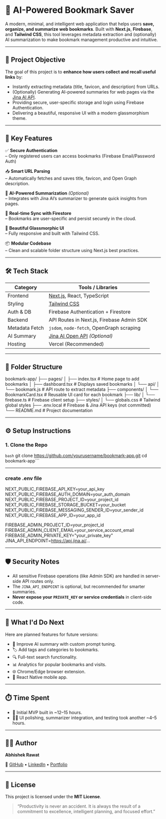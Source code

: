 # 🔖 AI-Powered Bookmark Saver

A modern, minimal, and intelligent web application that helps users **save, organize, and summarize web bookmarks**. Built with **Next.js**, **Firebase**, and **Tailwind CSS**, this tool leverages metadata extraction and (optionally) AI summarization to make bookmark management productive and intuitive.

---

## 🎯 Project Objective

The goal of this project is to **enhance how users collect and recall useful links** by:
- Instantly extracting metadata (title, favicon, and description) from URLs.
- (Optionally) Generating AI-powered summaries for web pages via the [Jina AI API](https://jina.ai/).
- Providing secure, user-specific storage and login using Firebase Authentication.
- Delivering a beautiful, responsive UI with a modern glassmorphism theme.

---

## 🧠 Key Features

✅ **Secure Authentication**  
– Only registered users can access bookmarks (Firebase Email/Password Auth)

📥 **Smart URL Parsing**  
– Automatically fetches and saves title, favicon, and Open Graph description.

🧠 **AI-Powered Summarization** *(Optional)*  
– Integrates with Jina AI’s summarizer to generate quick insights from pages.

🧾 **Real-time Sync with Firestore**  
– Bookmarks are user-specific and persist securely in the cloud.

🎨 **Beautiful Glassmorphic UI**  
– Fully responsive and built with Tailwind CSS.

📦 **Modular Codebase**  
– Clean and scalable folder structure using Next.js best practices.

---

## 🛠️ Tech Stack

| Category        | Tools / Libraries                                 |
|----------------|----------------------------------------------------|
| Frontend       | [Next.js](https://nextjs.org/), React, TypeScript  |
| Styling        | [Tailwind CSS](https://tailwindcss.com/)           |
| Auth & DB      | Firebase Authentication + Firestore                |
| Backend        | API Routes in Next.js, Firebase Admin SDK          |
| Metadata Fetch | `jsdom`, `node-fetch`, OpenGraph scraping          |
| AI Summary     | [Jina AI Open API](https://jina.ai) *(Optional)*   |
| Hosting        | Vercel (Recommended)                               |

---

## 📁 Folder Structure

bookmark-app/
├── pages/
│ ├── index.tsx # Home page to add bookmarks
│ ├── dashboard.tsx # Displays saved bookmarks
│ └── api/
│ └── bookmark.js # API route to extract metadata
├── components/
│ └── BookmarkCard.tsx # Reusable UI card for each bookmark
├── lib/
│ └── firebase.ts # Firebase client setup
├── styles/
│ └── globals.css # Tailwind global styles
├── .env.local # Firebase & Jina API keys (not committed)
└── README.md # Project documentation




---

## ⚙️ Setup Instructions

### 1. Clone the Repo

```bash```
git clone https://github.com/yourusername/bookmark-app.git
cd bookmark-app```

---

### create .env file

NEXT_PUBLIC_FIREBASE_API_KEY=your_api_key
NEXT_PUBLIC_FIREBASE_AUTH_DOMAIN=your_auth_domain
NEXT_PUBLIC_FIREBASE_PROJECT_ID=your_project_id
NEXT_PUBLIC_FIREBASE_STORAGE_BUCKET=your_bucket
NEXT_PUBLIC_FIREBASE_MESSAGING_SENDER_ID=your_sender_id
NEXT_PUBLIC_FIREBASE_APP_ID=your_app_id

FIREBASE_ADMIN_PROJECT_ID=your_project_id
FIREBASE_ADMIN_CLIENT_EMAIL=your_service_account_email
FIREBASE_ADMIN_PRIVATE_KEY="your_private_key"
JINA_API_ENDPOINT=https://api.jina.ai/...


---

## 🛡️ Security Notes

- All sensitive Firebase operations (like Admin SDK) are handled in server-side API routes only.
- The `JINA_API_ENDPOINT` is optional, but recommended for smarter summaries.
- **Never expose your `PRIVATE_KEY` or service credentials** in client-side code.

---

## 🌱 What I'd Do Next

Here are planned features for future versions:

- 🧠 Improve AI summary with custom prompt tuning.
- 🏷️ Add tags and categories to bookmarks.
- 🔍 Full-text search functionality.
- 📊 Analytics for popular bookmarks and visits.
- 🌐 Chrome/Edge browser extension.
- 📱 React Native mobile app.

---

## ⏱️ Time Spent

- 🚧 Initial MVP built in ~12–15 hours.
- 👨‍💻 UI polishing, summarizer integration, and testing took another ~4–5 hours.

---

## 👨‍💻 Author

**Abhishek Rawat**

🔗 [GitHub](https://github.com/) • [LinkedIn](https://linkedin.com/) • [Portfolio](https://)

---

## 📄 License

This project is licensed under the **MIT License**.



> “Productivity is never an accident. It is always the result of a commitment to excellence, intelligent planning, and focused effort.”

